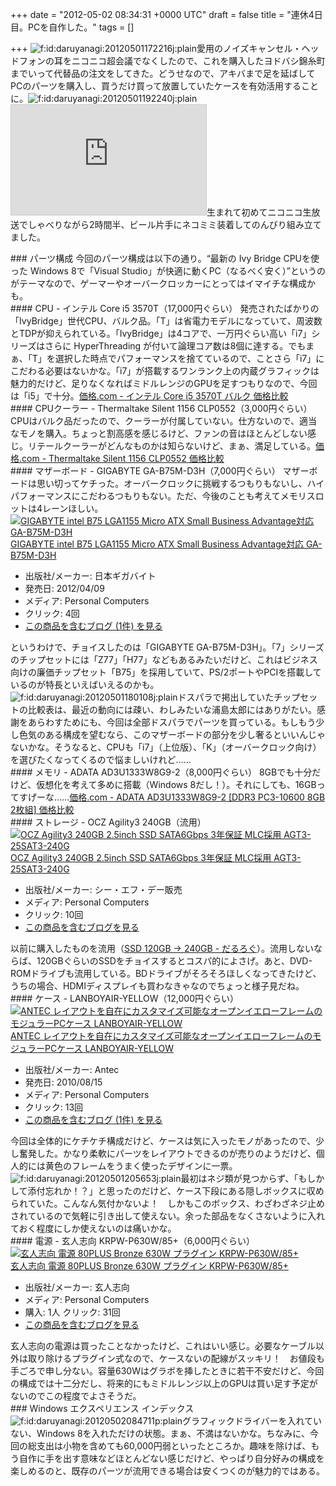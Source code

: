 
+++
date = "2012-05-02 08:34:31 +0000 UTC"
draft = false
title = "連休4日目。PCを自作した。"
tags = []

+++
<img src="http://cdn-ak.f.st-hatena.com/images/fotolife/d/daruyanagi/20120501/20120501172216.jpg" alt="f:id:daruyanagi:20120501172216j:plain" title="f:id:daruyanagi:20120501172216j:plain" class="hatena-fotolife"/>愛用のノイズキャンセル・ヘッドフォンの耳をニコニコ超会議でなくしたので、これを購入したヨドバシ錦糸町までいって代替品の注文をしてきた。どうせなので、アキバまで足を延ばしてPCのパーツを購入し、買うだけ買って放置していたケースを有効活用することに。<img src="http://cdn-ak.f.st-hatena.com/images/fotolife/d/daruyanagi/20120501/20120501192240.jpg" alt="f:id:daruyanagi:20120501192240j:plain" title="f:id:daruyanagi:20120501192240j:plain" class="hatena-fotolife"/><iframe width="312" height="176" src="http://live.nicovideo.jp/embed/lv91364699" scrolling="no" style="border:solid 1px #CCC;" frameborder="0"><a href="http://live.nicovideo.jp/watch/lv91364699">PC自作観察</a></iframe>生まれて初めてニコニコ生放送でしゃべりながら2時間半、ビール片手にネコミミ装着してのんびり組み立てました。

<div class="section">
    ### パーツ構成
    今回のパーツ構成は以下の通り。“最新の Ivy Bridge CPUを使った Windows 8で「Visual Studio」が快適に動くPC（なるべく安く）”というのがテーマなので、ゲーマーやオーバークロッカーにとってはイマイチな構成かも。

<div class="section">
    #### CPU - インテル Core i5 3570T（17,000円ぐらい）
    発売されたばかりの「IvyBridge」世代CPU、バルク品。「T」は省電力モデルになっていて、周波数とTDPが抑えられている。「IvyBridge」は4コアで、一万円ぐらい高い「i7」シリーズはさらに HyperThreading が付いて論理コア数は8個に達する。でもまぁ、「T」を選択した時点でパフォーマンスを捨てているので、ことさら「i7」にこだわる必要はないかな。「i7」が搭載するワンランク上の内蔵グラフィックは魅力的だけど、足りなくなればミドルレンジのGPUを足すつもりなので、今回は「i5」で十分。<a href="http://kakaku.com/item/K0000368076/">価格.com - インテル Core i5 3570T バルク 価格比較</a>

</div>
<div class="section">
    #### CPUクーラー - Thermaltake Silent 1156 CLP0552（3,000円ぐらい）
    CPUはバルク品だったので、クーラーが付属していない。仕方ないので、適当なモノを購入。ちょっと割高感を感じるけど、ファンの音はほとんどしない感じ。リテールクーラーがどんなものかは知らないけど、まぁ、満足している。<a href="http://kakaku.com/item/K0000046524/">価格.com - Thermaltake Silent 1156 CLP0552 価格比較</a>

</div>
<div class="section">
    #### マザーボード - GIGABYTE GA-B75M-D3H（7,000円ぐらい）
    マザーボードは思い切ってケチった。オーバークロックに挑戦するつもりもないし、ハイパフォーマンスにこだわるつもりもない。ただ、今後のことも考えてメモリスロットは4レーンほしい。<div class="hatena-asin-detail"><a href="http://www.amazon.co.jp/exec/obidos/ASIN/B007MWZM0W/bestylesnet-22/"><img src="http://ecx.images-amazon.com/images/I/51HjrWD9c7L._SL160_.jpg" class="hatena-asin-detail-image" alt="GIGABYTE intel B75 LGA1155 Micro ATX Small Business Advantage対応 GA-B75M-D3H" title="GIGABYTE intel B75 LGA1155 Micro ATX Small Business Advantage対応 GA-B75M-D3H"/></a><div class="hatena-asin-detail-info"><a href="http://www.amazon.co.jp/exec/obidos/ASIN/B007MWZM0W/bestylesnet-22/">GIGABYTE intel B75 LGA1155 Micro ATX Small Business Advantage対応 GA-B75M-D3H</a><ul><li><span class="hatena-asin-detail-label">出版社/メーカー:</span> 日本ギガバイト</li><li><span class="hatena-asin-detail-label">発売日:</span> 2012/04/09</li><li><span class="hatena-asin-detail-label">メディア:</span> Personal Computers</li><li> <span class="hatena-asin-detail-label">クリック</span>: 4回</li><li><a href="http://d.hatena.ne.jp/asin/B007MWZM0W/bestylesnet-22" target="_blank">この商品を含むブログ (1件) を見る</a></li></ul></div><div class="hatena-asin-detail-foot"></div></div>というわけで、チョイスしたのは「GIGABYTE GA-B75M-D3H」。「7」シリーズのチップセットには「Z77」「H77」などもあるみたいだけど、これはビジネス向けの廉価チップセット「B75」を採用していて、PS/2ポートやPCIを搭載しているのが特長といえばいえるのかも。<img src="http://cdn-ak.f.st-hatena.com/images/fotolife/d/daruyanagi/20120501/20120501180108.jpg" alt="f:id:daruyanagi:20120501180108j:plain" title="f:id:daruyanagi:20120501180108j:plain" class="hatena-fotolife"/>ドスパラで掲出していたチップセットの比較表は、最近の動向には疎い、わしみたいな浦島太郎にはありがたい。感謝をあらわすためにも、今回は全部ドスパラでパーツを買っている。もしもう少し色気のある構成を望むなら、このマザーボードの部分を少し奢るといいんじゃないかな。そうなると、CPUも「i7」（上位版）、「K」（オーバークロック向け）を選びたくなってくるので悩ましいけれど……

</div>
<div class="section">
    #### メモリ - ADATA AD3U1333W8G9-2（8,000円ぐらい）
    8GBでも十分だけど、仮想化を考えて多めに搭載（Windows 8だし！）。それにしても、16GBってすげーな……<a href="http://kakaku.com/item/K0000297354/">価格.com - ADATA AD3U1333W8G9-2 [DDR3 PC3-10600 8GB 2枚組] 価格比較</a>

</div>
<div class="section">
    #### ストレージ - OCZ Agility3 240GB（流用）
    <div class="hatena-asin-detail"><a href="http://www.amazon.co.jp/exec/obidos/ASIN/B0064V7I0Y/bestylesnet-22/"><img src="http://ecx.images-amazon.com/images/I/41TKeOR44sL._SL160_.jpg" class="hatena-asin-detail-image" alt="OCZ Agility3 240GB 2.5inch SSD SATA6Gbps 3年保証 MLC採用 AGT3-25SAT3-240G" title="OCZ Agility3 240GB 2.5inch SSD SATA6Gbps 3年保証 MLC採用 AGT3-25SAT3-240G"/></a><div class="hatena-asin-detail-info"><a href="http://www.amazon.co.jp/exec/obidos/ASIN/B0064V7I0Y/bestylesnet-22/">OCZ Agility3 240GB 2.5inch SSD SATA6Gbps 3年保証 MLC採用 AGT3-25SAT3-240G</a><ul><li><span class="hatena-asin-detail-label">出版社/メーカー:</span> シー・エフ・デー販売</li><li><span class="hatena-asin-detail-label">メディア:</span> Personal Computers</li><li> <span class="hatena-asin-detail-label">クリック</span>: 10回</li><li><a href="http://d.hatena.ne.jp/asin/B0064V7I0Y/bestylesnet-22" target="_blank">この商品を含むブログを見る</a></li></ul></div><div class="hatena-asin-detail-foot"></div></div>以前に購入したものを流用（<a href="http://daruyanagi.hatenablog.com/entry/2012/03/24/230235">SSD 120GB → 240GB - だるろぐ</a>）。流用しないならば、120GBぐらいのSSDをチョイスするとコスパ的によさげ。あと、DVD-ROMドライブも流用している。BDドライブがそろそろほしくなってきたけど、うちの場合、HDMIディスプレイも買わなきゃなのでちょっと様子見だね。

</div>
<div class="section">
    #### ケース - LANBOYAIR-YELLOW（12,000円ぐらい）
    <div class="hatena-asin-detail"><a href="http://www.amazon.co.jp/exec/obidos/ASIN/B003WMX3SY/bestylesnet-22/"><img src="http://ecx.images-amazon.com/images/I/51hpaVFelaL._SL160_.jpg" class="hatena-asin-detail-image" alt="ANTEC レイアウトを自在にカスタマイズ可能なオープンイエローフレームのモジュラーPCケース LANBOYAIR-YELLOW" title="ANTEC レイアウトを自在にカスタマイズ可能なオープンイエローフレームのモジュラーPCケース LANBOYAIR-YELLOW"/></a><div class="hatena-asin-detail-info"><a href="http://www.amazon.co.jp/exec/obidos/ASIN/B003WMX3SY/bestylesnet-22/">ANTEC レイアウトを自在にカスタマイズ可能なオープンイエローフレームのモジュラーPCケース LANBOYAIR-YELLOW</a><ul><li><span class="hatena-asin-detail-label">出版社/メーカー:</span> Antec</li><li><span class="hatena-asin-detail-label">発売日:</span> 2010/08/15</li><li><span class="hatena-asin-detail-label">メディア:</span> Personal Computers</li><li> <span class="hatena-asin-detail-label">クリック</span>: 13回</li><li><a href="http://d.hatena.ne.jp/asin/B003WMX3SY/bestylesnet-22" target="_blank">この商品を含むブログ (1件) を見る</a></li></ul></div><div class="hatena-asin-detail-foot"></div></div>今回は全体的にケチケチ構成だけど、ケースは気に入ったモノがあったので、少し奮発した。かなり柔軟にパーツをレイアウトできるのが売りのようだけど、個人的には黄色のフレームをうまく使ったデザインに一票。<img src="http://cdn-ak.f.st-hatena.com/images/fotolife/d/daruyanagi/20120501/20120501205653.jpg" alt="f:id:daruyanagi:20120501205653j:plain" title="f:id:daruyanagi:20120501205653j:plain" class="hatena-fotolife"/>最初はネジ類が見つからず、「もしかして添付忘れか！？」と思ったのだけど、ケース下段にある隠しボックスに収められていた。こんなん気付かないよ！　しかもこのボックス、わざわざネジ止めされているので気軽に引き出して使えない。余った部品をなくさないように入れておく程度にしか使えないのは痛いかな。

</div>
<div class="section">
    #### 電源 - 玄人志向 KRPW-P630W/85+（6,000円ぐらい）
    <div class="hatena-asin-detail"><a href="http://www.amazon.co.jp/exec/obidos/ASIN/B004ADTRQ6/bestylesnet-22/"><img src="http://ecx.images-amazon.com/images/I/31YHY4NzuIL._SL160_.jpg" class="hatena-asin-detail-image" alt="玄人志向 電源 80PLUS Bronze 630W プラグイン KRPW-P630W/85+" title="玄人志向 電源 80PLUS Bronze 630W プラグイン KRPW-P630W/85+"/></a><div class="hatena-asin-detail-info"><a href="http://www.amazon.co.jp/exec/obidos/ASIN/B004ADTRQ6/bestylesnet-22/">玄人志向 電源 80PLUS Bronze 630W プラグイン KRPW-P630W/85+</a><ul><li><span class="hatena-asin-detail-label">出版社/メーカー:</span> 玄人志向</li><li><span class="hatena-asin-detail-label">メディア:</span> Personal Computers</li><li><span class="hatena-asin-detail-label">購入</span>: 1人 <span class="hatena-asin-detail-label">クリック</span>: 31回</li><li><a href="http://d.hatena.ne.jp/asin/B004ADTRQ6/bestylesnet-22" target="_blank">この商品を含むブログを見る</a></li></ul></div><div class="hatena-asin-detail-foot"></div></div>玄人志向の電源は買ったことなかったけど、これはいい感じ。必要なケーブル以外は取り除けるプラグイン式なので、ケースないの配線がスッキリ！　お値段も手ごろで申し分ない。容量630Wはグラボを挿したときに若干不安だけど、今回の構成では十二分だし、将来的にもミドルレンジ以上のGPUは買い足す予定がないのでこの程度でよさそうだ。

</div>
</div>
<div class="section">
    ### Windows エクスペリエンス インデックス
    <img src="http://cdn-ak.f.st-hatena.com/images/fotolife/d/daruyanagi/20120502/20120502084711.png" alt="f:id:daruyanagi:20120502084711p:plain" title="f:id:daruyanagi:20120502084711p:plain" class="hatena-fotolife"/>グラフィックドライバーを入れていない、Windows 8を入れただけの状態。まぁ、不満はないかな。ちなみに、今回の総支出は小物を含めても60,000円弱といったところか。趣味を除けば、もう自作に手を出す意味などほとんどない感じだけど、やっぱり自分好みの構成を楽しめるのと、既存のパーツが流用できる場合は安くつくのが魅力的ではある。

</div>

